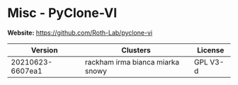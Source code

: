 # Misc - PyClone-VI





**Website:** <https://github.com/Roth-Lab/pyclone-vi>

| Version | Clusters | License |
| ------- | -------- | ------- |
| 20210623-6607ea1 | rackham irma bianca miarka snowy | GPL V3-d |
